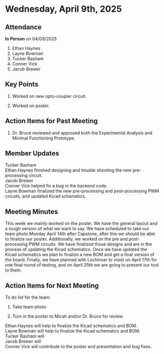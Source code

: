 # Wednesday, April 9th, 2025

## Attendance
**In Person** on 04/09/2025
1. Ethan Haynes
2. Layne Bowman
3. Tucker Basham
4. Conner Vick
5. Jacob Brewer


## Key Points
1. Worked on new opto-coupler circuit.  

2. Worked on poster.

## Action Items for Past Meeting
1. Dr. Bruce reviewed and approved both the Experimental Analysis and Minimal Functioning Prototype.


## Member Updates

Tucker Basham  
Ethan Haynes finished designing and trouble shooting the new pre-processing circuit.   
Jacob Brewer  
Conner Vick helped fix a bug in the backend code.  
Layne Bowman finalized the new pre-processing and post-processing PWM circuits, and updated Kicad schematics.

## Meeting Minutes
This week we mainly worked on the poster. We have the general layout and a rough version of what we want to say. We have scheduled to take our team photo Monday April 14th after Capstone, after this we should be able to finalize our poster. Additionally, we worked on the pre and post-processing PWM circuits. We have finalized those designs and are in the process of updating the Kicad schematics. Once we have updated the Kicad schematics we plan to finalize a new BOM and get a final version of the board. Finally, we have planned with Lochinvar to visist on April 17th for one final round of testing, and on April 25th we are going to present our tool to them.  


## Action Items for Next Meeting
To do list for the team:  
1. Take team photo

2. Turn in the poster to Micah and/or Dr. Bruce for review.


Ethan Haynes will help to finalize the Kicad schematics and BOM.  
Layne Bowman will help to finalize the Kicad schematics and BOM.   
Tucker Basham will  
Jacob Brewer will  
Conner Vick  will contribute to the poster and presentation and bug fixes.  

